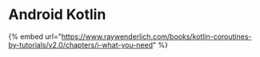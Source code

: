 # Android Kotlin

{% embed url="https://www.raywenderlich.com/books/kotlin-coroutines-by-tutorials/v2.0/chapters/i-what-you-need" %}

